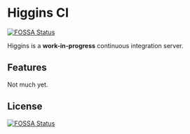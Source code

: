 # Higgins CI
[![FOSSA Status](https://app.fossa.io/api/projects/git%2Bgithub.com%2FSpinlockLabs%2FHiggins.svg?type=shield)](https://app.fossa.io/projects/git%2Bgithub.com%2FSpinlockLabs%2FHiggins?ref=badge_shield)

Higgins is a **work-in-progress** continuous integration server.

## Features
Not much yet.


## License
[![FOSSA Status](https://app.fossa.io/api/projects/git%2Bgithub.com%2FSpinlockLabs%2FHiggins.svg?type=large)](https://app.fossa.io/projects/git%2Bgithub.com%2FSpinlockLabs%2FHiggins?ref=badge_large)